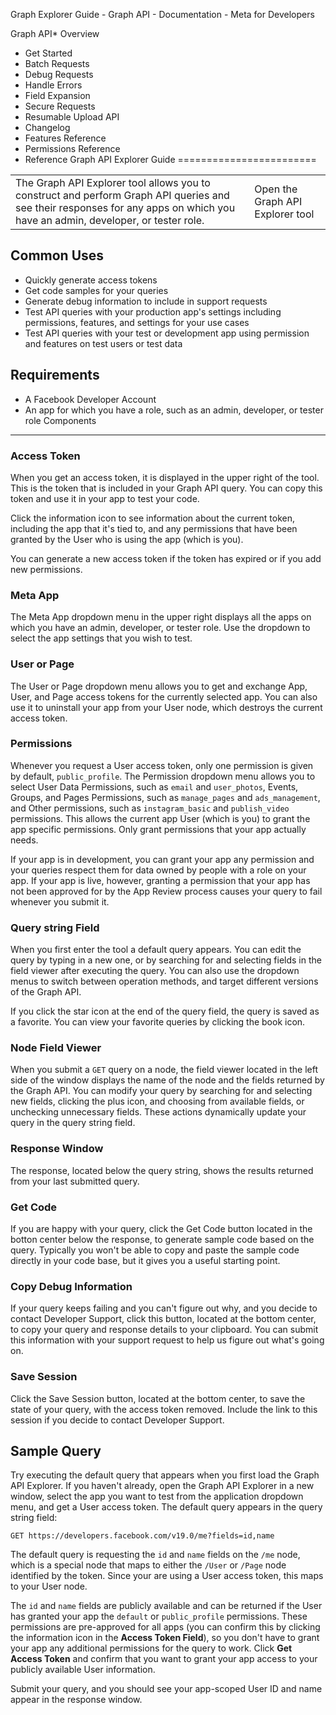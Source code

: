 Graph Explorer Guide - Graph API - Documentation - Meta for Developers

Graph API* Overview
* Get Started
* Batch Requests
* Debug Requests
* Handle Errors
* Field Expansion
* Secure Requests
* Resumable Upload API
* Changelog
* Features Reference
* Permissions Reference
* Reference
Graph API Explorer Guide
========================

|  |  |
| --- | --- |
| The Graph API Explorer tool allows you to construct and perform Graph API queries and see their responses for any apps on which you have an admin, developer, or tester role. | Open the Graph API Explorer tool |
Common Uses
-----------

* Quickly generate access tokens
* Get code samples for your queries
* Generate debug information to include in support requests
* Test API queries with your production app's settings including permissions, features, and settings for your use cases
* Test API queries with your test or development app using permission and features on test users or test data

Requirements
------------

* A Facebook Developer Account
* An app for which you have a role, such as an admin, developer, or tester role
Components
----------

### Access Token

When you get an access token, it is displayed in the upper right of the tool. This is the token that is included in your Graph API query. You can copy this token and use it in your app to test your code.

Click the information icon to see information about the current token, including the app that it's tied to, and any permissions that have been granted by the User who is using the app (which is you).

You can generate a new access token if the token has expired or if you add new permissions.

### Meta App

The Meta App dropdown menu in the upper right displays all the apps on which you have an admin, developer, or tester role. Use the dropdown to select the app settings that you wish to test.

### User or Page

The User or Page dropdown menu allows you to get and exchange App, User, and Page access tokens for the currently selected app. You can also use it to uninstall your app from your User node, which destroys the current access token.

### Permissions

Whenever you request a User access token, only one permission is given by default, `public_profile`. The Permission dropdown menu allows you to select User Data Permissions, such as `email` and `user_photos`, Events, Groups, and Pages Permissions, such as `manage_pages` and `ads_management`, and Other permissions, such as `instagram_basic` and `publish_video` permissions. This allows the current app User (which is you) to grant the app specific permissions. Only grant permissions that your app actually needs.

If your app is in development, you can grant your app any permission and your queries respect them for data owned by people with a role on your app. If your app is live, however, granting a permission that your app has not been approved for by the App Review process causes your query to fail whenever you submit it.

### Query string Field

When you first enter the tool a default query appears. You can edit the query by typing in a new one, or by searching for and selecting fields in the field viewer after executing the query. You can also use the dropdown menus to switch between operation methods, and target different versions of the Graph API.

If you click the star icon at the end of the query field, the query is saved as a favorite. You can view your favorite queries by clicking the book icon.

### Node Field Viewer

When you submit a `GET` query on a node, the field viewer located in the left side of the window displays the name of the node and the fields returned by the Graph API. You can modify your query by searching for and selecting new fields, clicking the plus icon, and choosing from available fields, or unchecking unnecessary fields. These actions dynamically update your query in the query string field.

### Response Window

The response, located below the query string, shows the results returned from your last submitted query.

### Get Code

If you are happy with your query, click the Get Code button located in the botton center below the response, to generate sample code based on the query. Typically you won't be able to copy and paste the sample code directly in your code base, but it gives you a useful starting point.

### Copy Debug Information

If your query keeps failing and you can't figure out why, and you decide to contact Developer Support, click this button, located at the bottom center, to copy your query and response details to your clipboard. You can submit this information with your support request to help us figure out what's going on.

### Save Session

Click the Save Session button, located at the bottom center, to save the state of your query, with the access token removed. Include the link to this session if you decide to contact Developer Support.

Sample Query
------------

Try executing the default query that appears when you first load the Graph API Explorer. If you haven't already, open the Graph API Explorer in a new window, select the app you want to test from the application dropdown menu, and get a User access token.
The default query appears in the query string field:

```
GET https://developers.facebook.com/v19.0/me?fields=id,name
```
The default query is requesting the `id` and `name` fields on the `/me` node, which is a special node that maps to either the `/User` or `/Page` node identified by the token. Since your are using a User access token, this maps to your User node.

The `id` and `name` fields are publicly available and can be returned if the User has granted your app the `default` or `public_profile` permissions. These permissions are pre-approved for all apps (you can confirm this by clicking the information icon in the **Access Token Field**), so you don't have to grant your app any additional permissions for the query to work. Click **Get Access Token** and confirm that you want to grant your app access to your publicly available User information.

Submit your query, and you should see your app-scoped User ID and name appear in the response window.